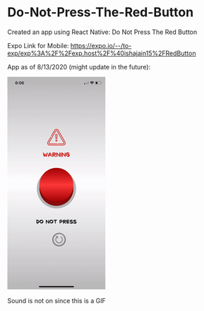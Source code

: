 # Do-Not-Press-The-Red-Button

Created an app using React Native: Do Not Press The Red Button

Expo Link for Mobile: https://expo.io/--/to-exp/exp%3A%2F%2Fexp.host%2F%40ishajain15%2FRedButton

App as of 8/13/2020 (might update in the future): 


![](buttonanimation.gif)


Sound is not on since this is a GIF
